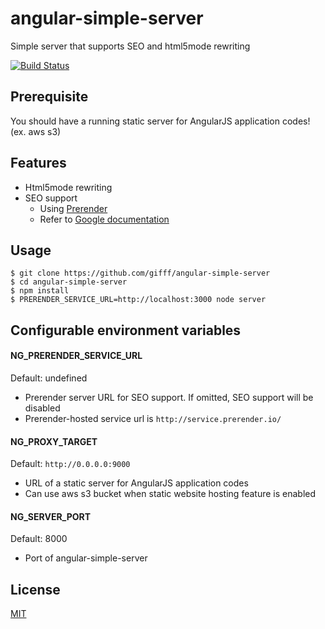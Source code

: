 # angular-simple-server

  Simple server that supports SEO and html5mode rewriting

  [![Build Status][travis-image]][travis-url]

## Prerequisite

  You should have a running static server for AngularJS application codes! (ex. aws s3)

## Features

  * Html5mode rewriting
  * SEO support
    - Using [Prerender](https://prerender.io)
    - Refer to [Google documentation](https://developers.google.com/webmasters/ajax-crawling/docs/specification)

## Usage

	$ git clone https://github.com/gifff/angular-simple-server
	$ cd angular-simple-server
	$ npm install
	$ PRERENDER_SERVICE_URL=http://localhost:3000 node server

## Configurable environment variables

#### NG_PRERENDER_SERVICE_URL
  
  Default: undefined

  - Prerender server URL for SEO support. If omitted, SEO support will be disabled
  - Prerender-hosted service url is `http://service.prerender.io/`

#### NG_PROXY_TARGET

  Default: `http://0.0.0.0:9000`
  
  - URL of a static server for AngularJS application codes
  - Can use aws s3 bucket when static website hosting feature is enabled

#### NG_SERVER_PORT
  
  Default: 8000
  
  - Port of angular-simple-server

## License

  [MIT](LICENSE)

[travis-image]: https://travis-ci.org/gifff/angular-simple-server.svg?branch=master
[travis-url]: https://travis-ci.org/gifff/angular-simple-server
